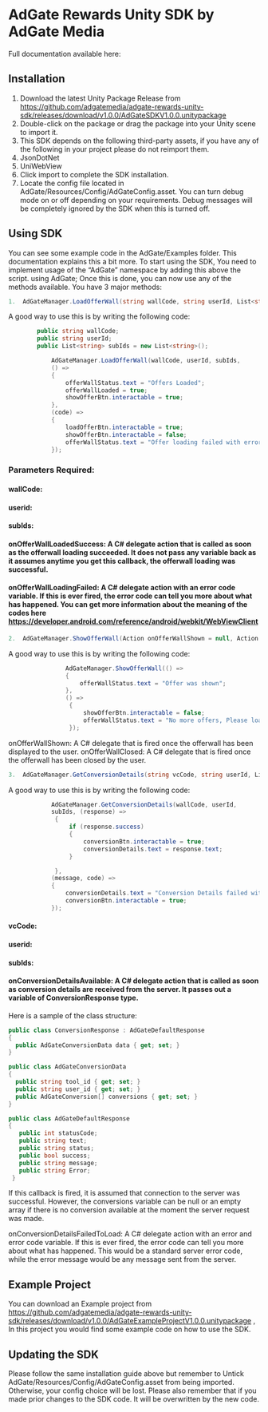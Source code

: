 # AdGate Rewards Unity SDK by AdGate Media 
Full documentation available here:
## Installation
1.	 Download the latest Unity Package Release from https://github.com/adgatemedia/adgate-rewards-unity-sdk/releases/download/v1.0.0/AdGateSDKV1.0.0.unitypackage
2.	 Double-click on the package or drag the package into your Unity scene to import it.
3.	This SDK depends on the following third-party assets, if you have any of the following in your project please do not reimport them.
1.	JsonDotNet
2.	UniWebView
6. Click import to complete the SDK installation.
7. Locate the config file located in AdGate/Resources/Config/AdGateConfig.asset. You can turn debug mode on or off depending on your requirements. Debug messages will be completely ignored by the SDK when this is turned off.
## Using SDK
You can see some example code in the AdGate/Examples folder. This documentation explains this a bit more. 
To start using the SDK, You need to implement usage of the “AdGate” namespace by adding this above the script.
using AdGate;
Once this is done, you can now use any of the methods available. 
You have 3 major methods:
``` c#
1.	AdGateManager.LoadOfferWall(string wallCode, string userId, List<string> subIds = null, Action onOfferWallLoadedSuccess = null, Action<int> onOfferWallLoadingFailed = null);
```

A good way to use this is by writing the following code:

``` c#
        public string wallCode;
        public string userId;
        public List<string> subIds = new List<string>();

            AdGateManager.LoadOfferWall(wallCode, userId, subIds,
            () =>
            {
                offerWallStatus.text = "Offers Loaded";
                offerWallLoaded = true;
                showOfferBtn.interactable = true;
            },
            (code) =>
            {
                loadOfferBtn.interactable = true;
                showOfferBtn.interactable = false;
                offerWallStatus.text = "Offer loading failed with errorcode " + code;
            });
```

### Parameters Required:
#### wallCode:
#### userid:
#### subIds:
#### onOfferWallLoadedSuccess: A C# delegate action that is called as soon as the offerwall loading succeeded. It does not pass any variable back as it assumes anytime you get this callback, the offerwall loading was successful.
#### onOfferWallLoadingFailed: A C# delegate action with an error code variable. If this is ever fired, the error code can tell you more about what has happened. You can get more information about the meaning of the codes here https://developer.android.com/reference/android/webkit/WebViewClient 
``` c#
2.	AdGateManager.ShowOfferWall(Action onOfferWallShown = null, Action onOfferWallClosed = null);
```
A good way to use this is by writing the following code:

``` c#
                AdGateManager.ShowOfferWall(() =>
                {
                    offerWallStatus.text = "Offer was shown";
                },
                () =>
                 {
                     showOfferBtn.interactable = false;
                     offerWallStatus.text = "No more offers, Please load some more";
                 });
```

onOfferWallShown: A C# delegate that is fired once the offerwall has been displayed to the user.
onOfferWallClosed: A C# delegate that is fired once the offerwall has been closed by the user.
``` c#
3.	AdGateManager.GetConversionDetails(string vcCode, string userId, List<string> subIds = null, Action<ConversionResponse> onConversionDetailsAvailable = null, Action<string, int> onConversionDetailsFailedToLoad = null);
```
A good way to use this is by writing the following code:

``` c#
            AdGateManager.GetConversionDetails(wallCode, userId,
            subIds, (response) =>
             {
                 if (response.success)
                 {
                     conversionBtn.interactable = true;
                     conversionDetails.text = response.text;
                 }

             },
            (message, code) =>
            {
                conversionDetails.text = "Conversion Details failed with error " + message;
                conversionBtn.interactable = true;
            });
```

#### vcCode:
#### userid:
#### subIds:
#### onConversionDetailsAvailable: A C# delegate action that is called as soon as conversion details are received from the server. It passes out a variable of ConversionResponse type. 
Here is a sample of the class structure:

``` c#    
public class ConversionResponse : AdGateDefaultResponse
{
  public AdGateConversionData data { get; set; }
}

public class AdGateConversionData
{
  public string tool_id { get; set; }
  public string user_id { get; set; }
  public AdGateConversion[] conversions { get; set; }
}

public class AdGateDefaultResponse
{
   public int statusCode;
   public string text;
   public string status;
   public bool success;
   public string message;
   public string Error;
 }
```
If this callback is fired, it is assumed that connection to the server was successful. However, the conversions variable can be null or an empty array if there is no conversion available at the moment the server request was made.

onConversionDetailsFailedToLoad: A C# delegate action with an error and error code variable. If this is ever fired, the error code can tell you more about what has happened. This would be a standard server error code, while the error message would be any message sent from the server.
## Example Project
You can download an Example project from https://github.com/adgatemedia/adgate-rewards-unity-sdk/releases/download/v1.0.0/AdGateExampleProjectV1.0.0.unitypackage , In this project you would find some example code on how to use the SDK. 

## Updating the SDK
Please follow the same installation guide above but remember to Untick AdGate/Resources/Config/AdGateConfig.asset from being imported. Otherwise, your config choice will be lost.
Please also remember that if you made prior changes to the SDK code. It will be overwritten by the new code. 
